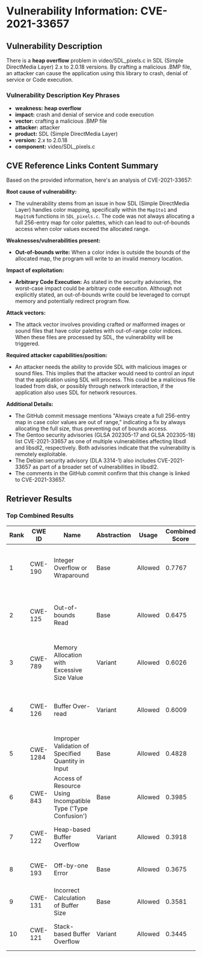 # Vulnerability Information: CVE-2021-33657

## Vulnerability Description
There is a **heap overflow** problem in video/SDL_pixels.c in SDL (Simple DirectMedia Layer) 2.x to 2.0.18 versions. By crafting a malicious .BMP file, an attacker can cause the application using this library to crash, denial of service or Code execution.

### Vulnerability Description Key Phrases
- **weakness:** **heap overflow**
- **impact:** crash and denial of service and code execution
- **vector:** crafting a malicious .BMP file
- **attacker:** attacker
- **product:** SDL (Simple DirectMedia Layer)
- **version:** 2.x to 2.0.18
- **component:** video/SDL_pixels.c

## CVE Reference Links Content Summary
Based on the provided information, here's an analysis of CVE-2021-33657:

**Root cause of vulnerability:**
- The vulnerability stems from an issue in how SDL (Simple DirectMedia Layer) handles color mapping, specifically within the `Map1to1` and `Map1toN` functions in `SDL_pixels.c`.  The code was not always allocating a full 256-entry map for color palettes, which can lead to out-of-bounds access when color values exceed the allocated range.

**Weaknesses/vulnerabilities present:**
- **Out-of-bounds write:** When a color index is outside the bounds of the allocated map, the program will write to an invalid memory location.

**Impact of exploitation:**
- **Arbitrary Code Execution:** As stated in the security advisories, the worst-case impact could be arbitrary code execution. Although not explicitly stated, an out-of-bounds write could be leveraged to corrupt memory and potentially redirect program flow.

**Attack vectors:**
- The attack vector involves providing crafted or malformed images or sound files that have color palettes with out-of-range color indices. When these files are processed by SDL, the vulnerability will be triggered.

**Required attacker capabilities/position:**
- An attacker needs the ability to provide SDL with malicious images or sound files. This implies that the attacker would need to control an input that the application using SDL will process. This could be a malicious file loaded from disk, or possibly through network interaction, if the application also uses SDL for network resources.

**Additional Details:**
- The GitHub commit message mentions "Always create a full 256-entry map in case color values are out of range," indicating a fix by always allocating the full size, thus preventing out of bounds access.
- The Gentoo security advisories (GLSA 202305-17 and GLSA 202305-18) list CVE-2021-33657 as one of multiple vulnerabilities affecting libsdl and libsdl2, respectively. Both advisories indicate that the vulnerability is remotely exploitable.
- The Debian security advisory (DLA 3314-1) also includes CVE-2021-33657 as part of a broader set of vulnerabilities in libsdl2.
- The comments in the GitHub commit confirm that this change is linked to CVE-2021-33657.

## Retriever Results

### Top Combined Results

| Rank | CWE ID | Name | Abstraction | Usage | Combined Score | Retrievers | Individual Scores |
|------|--------|------|-------------|-------|---------------|------------|-------------------|
| 1 | CWE-190 | Integer Overflow or Wraparound | Base | Allowed | 0.7767 | dense, sparse, graph | dense: 0.559, sparse: 0.244, graph: 1.000 |
| 2 | CWE-125 | Out-of-bounds Read | Base | Allowed | 0.6475 | dense, sparse, graph | dense: 0.506, sparse: 0.219, graph: 0.752 |
| 3 | CWE-789 | Memory Allocation with Excessive Size Value | Variant | Allowed | 0.6026 | dense, sparse, graph | dense: 0.515, sparse: 0.206, graph: 0.775 |
| 4 | CWE-126 | Buffer Over-read | Variant | Allowed | 0.6009 | dense, sparse, graph | dense: 0.528, sparse: 0.211, graph: 0.744 |
| 5 | CWE-1284 | Improper Validation of Specified Quantity in Input | Base | Allowed | 0.4828 | sparse, graph | sparse: 0.219, graph: 1.000 |
| 6 | CWE-843 | Access of Resource Using Incompatible Type ('Type Confusion') | Base | Allowed | 0.3985 | sparse, graph | sparse: 0.203, graph: 0.789 |
| 7 | CWE-122 | Heap-based Buffer Overflow | Variant | Allowed | 0.3918 | dense, sparse | dense: 0.571, sparse: 0.242 |
| 8 | CWE-193 | Off-by-one Error | Base | Allowed | 0.3675 | dense, sparse | dense: 0.495, sparse: 0.209 |
| 9 | CWE-131 | Incorrect Calculation of Buffer Size | Base | Allowed | 0.3581 | dense, sparse | dense: 0.494, sparse: 0.194 |
| 10 | CWE-121 | Stack-based Buffer Overflow | Variant | Allowed | 0.3445 | dense, sparse | dense: 0.511, sparse: 0.205 |

